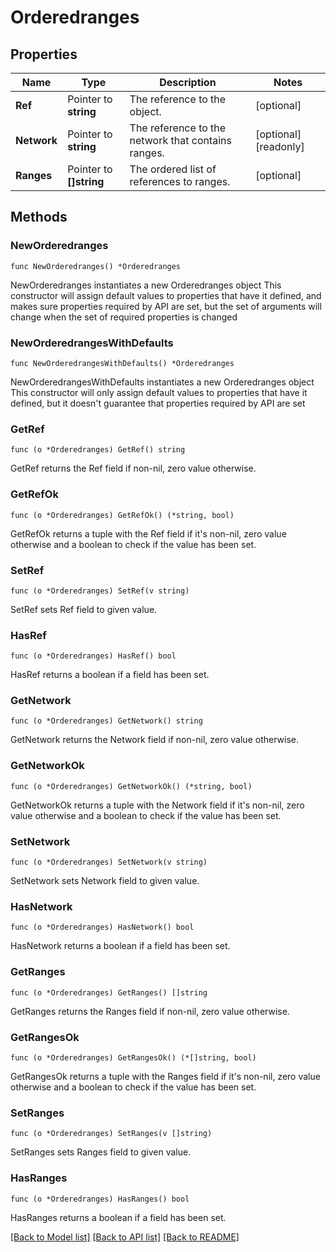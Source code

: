 # Orderedranges

## Properties

Name | Type | Description | Notes
------------ | ------------- | ------------- | -------------
**Ref** | Pointer to **string** | The reference to the object. | [optional] 
**Network** | Pointer to **string** | The reference to the network that contains ranges. | [optional] [readonly] 
**Ranges** | Pointer to **[]string** | The ordered list of references to ranges. | [optional] 

## Methods

### NewOrderedranges

`func NewOrderedranges() *Orderedranges`

NewOrderedranges instantiates a new Orderedranges object
This constructor will assign default values to properties that have it defined,
and makes sure properties required by API are set, but the set of arguments
will change when the set of required properties is changed

### NewOrderedrangesWithDefaults

`func NewOrderedrangesWithDefaults() *Orderedranges`

NewOrderedrangesWithDefaults instantiates a new Orderedranges object
This constructor will only assign default values to properties that have it defined,
but it doesn't guarantee that properties required by API are set

### GetRef

`func (o *Orderedranges) GetRef() string`

GetRef returns the Ref field if non-nil, zero value otherwise.

### GetRefOk

`func (o *Orderedranges) GetRefOk() (*string, bool)`

GetRefOk returns a tuple with the Ref field if it's non-nil, zero value otherwise
and a boolean to check if the value has been set.

### SetRef

`func (o *Orderedranges) SetRef(v string)`

SetRef sets Ref field to given value.

### HasRef

`func (o *Orderedranges) HasRef() bool`

HasRef returns a boolean if a field has been set.

### GetNetwork

`func (o *Orderedranges) GetNetwork() string`

GetNetwork returns the Network field if non-nil, zero value otherwise.

### GetNetworkOk

`func (o *Orderedranges) GetNetworkOk() (*string, bool)`

GetNetworkOk returns a tuple with the Network field if it's non-nil, zero value otherwise
and a boolean to check if the value has been set.

### SetNetwork

`func (o *Orderedranges) SetNetwork(v string)`

SetNetwork sets Network field to given value.

### HasNetwork

`func (o *Orderedranges) HasNetwork() bool`

HasNetwork returns a boolean if a field has been set.

### GetRanges

`func (o *Orderedranges) GetRanges() []string`

GetRanges returns the Ranges field if non-nil, zero value otherwise.

### GetRangesOk

`func (o *Orderedranges) GetRangesOk() (*[]string, bool)`

GetRangesOk returns a tuple with the Ranges field if it's non-nil, zero value otherwise
and a boolean to check if the value has been set.

### SetRanges

`func (o *Orderedranges) SetRanges(v []string)`

SetRanges sets Ranges field to given value.

### HasRanges

`func (o *Orderedranges) HasRanges() bool`

HasRanges returns a boolean if a field has been set.


[[Back to Model list]](../README.md#documentation-for-models) [[Back to API list]](../README.md#documentation-for-api-endpoints) [[Back to README]](../README.md)


